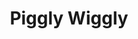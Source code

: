 ---
title: "Piggly Wiggly"
url: /charleston/piggly-wiggly-maccorkle-avenue-southeast/
shop: Supermarkt
---